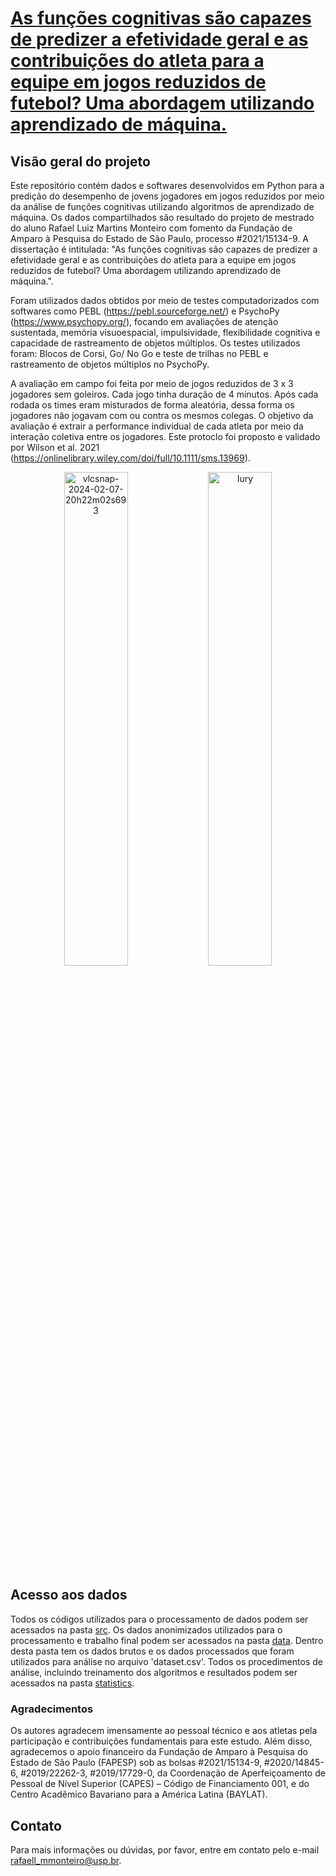 # [As funções cognitivas são capazes de predizer a efetividade geral e as contribuições do atleta para a equipe em jogos reduzidos de futebol? Uma abordagem utilizando aprendizado de máquina.](https://bv.fapesp.br/pt/bolsas/209042/as-funcoes-cognitivas-sao-capazes-de-predizer-a-efetividade-geral-e-contribuicao-do-atleta-para-a-eq/)

## Visão geral do projeto

Este repositório contém dados e softwares desenvolvidos em Python para a predição do desempenho de jovens jogadores em jogos reduzidos por meio da análise de funções cognitivas utilizando algoritmos de aprendizado de máquina. Os dados compartilhados são resultado do projeto de mestrado do aluno Rafael Luiz Martins Monteiro com fomento da Fundação de Amparo à Pesquisa do Estado de São Paulo, processo #2021/15134-9. A dissertação é intitulada: "As funções cognitivas são capazes de predizer a efetividade geral e as contribuições do atleta para a equipe em jogos reduzidos de futebol? Uma abordagem utilizando aprendizado de máquina.".

Foram utilizados dados obtidos por meio de testes computadorizados com softwares como PEBL (https://pebl.sourceforge.net/)  e PsychoPy (https://www.psychopy.org/), focando em avaliações de atenção sustentada, memória visuoespacial, impulsividade, flexibilidade cognitiva e capacidade de rastreamento de objetos múltiplos. Os testes utilizados foram: Blocos de Corsi, Go/ No Go e teste de trilhas no PEBL e rastreamento de objetos múltiplos no PsychoPy.

A avaliação em campo foi feita por meio de jogos reduzidos de 3 x 3 jogadores sem goleiros. Cada jogo tinha duração de 4 minutos. Após cada rodada os times eram misturados de forma aleatória, dessa forma os jogadores não jogavam com ou contra os mesmos colegas. O objetivo da avaliação é extrair a performance individual de cada atleta por meio da interação coletiva entre os jogadores. Este protoclo foi proposto e validado por Wilson et al. 2021 (https://onlinelibrary.wiley.com/doi/full/10.1111/sms.13969).

<p align="center">
  <img src="https://github.com/rafaellmmonteiro/Cogfut/assets/84471266/c29f4612-5aab-44c0-91b9-ae5d73ff234d" alt="vlcsnap-2024-02-07-20h22m02s693" width="45%" />
  <img src="https://github.com/rafaellmmonteiro/Cogfut/assets/84471266/2d684568-7561-4225-aad8-a367d1372bfb" alt="Iury" width="45%" />
</p>

## Acesso aos dados
Todos os códigos utilizados para o processamento de dados podem ser acessados na pasta [src](./src/). Os dados anonimizados utilizados para o processamento e trabalho final podem ser acessados na pasta [data](./data/). Dentro desta pasta tem os dados brutos e os dados processados que foram utilizados para análise no arquivo 'dataset.csv'. Todos os procedimentos de análise, incluindo treinamento dos algoritmos e resultados podem ser acessados na pasta [statistics](./statistics/).


### Agradecimentos
Os autores agradecem imensamente ao pessoal técnico e aos atletas pela participação e contribuições fundamentais para este estudo. Além disso, agradecemos o apoio financeiro da Fundação de Amparo à Pesquisa do Estado de São Paulo (FAPESP) sob as bolsas #2021/15134-9, #2020/14845-6, #2019/22262-3, #2019/17729-0, da Coordenação de Aperfeiçoamento de Pessoal de Nível Superior (CAPES) – Código de Financiamento 001, e do Centro Acadêmico Bavariano para a América Latina (BAYLAT).

## Contato
Para mais informações ou dúvidas, por favor, entre em contato pelo e-mail [rafaell_mmonteiro@usp.br](mailto:rafaell_mmonteiro@usp.br).

